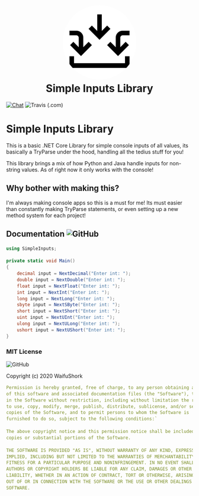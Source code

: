 <h1 align="center" style="position: relative;">
    <img width="200" style="border-radius: 50%;" src="./simpleinputs.png"/><br>
    Simple Inputs Library
</h1>


[![Chat](https://img.shields.io/badge/chat-on%20discord-7289da.svg)](https://discord.com/invite/3qAtRfp) <img alt="Travis (.com)" src="https://img.shields.io/travis/com/yiliansource/brackeys-bot">

# Simple Inputs Library
This is a basic .NET Core Library for simple console inputs of all values, its basically a TryParse under the hood, handling all the tedius stuff for you!

This library brings a mix of how Python and Java handle inputs for non-string values. As of right now it only works with the console!


## Why bother with making this? 
I'm always making console apps so this is a must for me! Its must easier than constantly making TryParse statements, or even setting up a new method system for each project!

##  Documentation <img alt="GitHub" src="https://camo.githubusercontent.com/77e7cdcf1992654efde98939841b0312445f3e48/68747470733a2f2f696e63682d63692e6f72672f6173736574732f62616467652d6578616d706c652d62373166396538333333313866363666363462336632333837373131333035312e737667">

```c#
using SimpleInputs;

private static void Main()
{
    decimal input = NextDecimal("Enter int: ");
    double input = NextDouble("Enter int: ");
    float input = NextFloat("Enter int: ");
    int input = NextInt("Enter int: ");
    long input = NextLong("Enter int: ");
    sbyte input = NextSByte("Enter int: ");
    short input = NextShort("Enter int: ");
    uint input = NextUInt("Enter int: ");
    ulong input = NextULong("Enter int: ");
    ushort input = NextUShort("Enter int: ");
}
```

### MIT License
<img alt="GitHub" src="https://img.shields.io/github/license/yiliansource/brackeys-bot">

Copyright (c) 2020 WaifuShork
```yaml
Permission is hereby granted, free of charge, to any person obtaining a copy
of this software and associated documentation files (the "Software"), to deal
in the Software without restriction, including without limitation the rights
to use, copy, modify, merge, publish, distribute, sublicense, and/or sell
copies of the Software, and to permit persons to whom the Software is
furnished to do so, subject to the following conditions:`

The above copyright notice and this permission notice shall be included in all
copies or substantial portions of the Software.

THE SOFTWARE IS PROVIDED "AS IS", WITHOUT WARRANTY OF ANY KIND, EXPRESS OR
IMPLIED, INCLUDING BUT NOT LIMITED TO THE WARRANTIES OF MERCHANTABILITY,
FITNESS FOR A PARTICULAR PURPOSE AND NONINFRINGEMENT. IN NO EVENT SHALL THE
AUTHORS OR COPYRIGHT HOLDERS BE LIABLE FOR ANY CLAIM, DAMAGES OR OTHER
LIABILITY, WHETHER IN AN ACTION OF CONTRACT, TORT OR OTHERWISE, ARISING FROM,
OUT OF OR IN CONNECTION WITH THE SOFTWARE OR THE USE OR OTHER DEALINGS IN THE
SOFTWARE.
```

